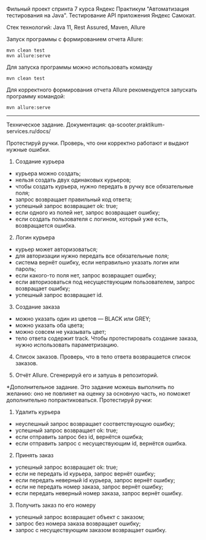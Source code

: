 Фильный проект спринта 7 курса Яндекс Практикум "Автоматизация тестирования на Java".
Тестирование API приложения Яндекс Самокат.

Стек технологий:
Java 11, Rest Assured, Maven, Allure

Запуск программы с формированием отчета Allure:

``` shell
mvn clean test
mvn allure:serve
```

Для запуска программы можно использовать команду

``` shell
mvn clean test
```

Для корректного формирования отчета Allure pекомендуется запускать программу командой:

``` shell
mvn allure:serve
```


--------------------------------------------------------------------------------------
Техническое задание.
Документация: qa-scooter.praktikum-services.ru/docs/

Протестируй ручки.
Проверь, что они корректно работают и выдают нужные ошибки.
1. Создание курьера
- курьера можно создать;
- нельзя создать двух одинаковых курьеров;
- чтобы создать курьера, нужно передать в ручку все обязательные поля;
- запрос возвращает правильный код ответа;
- успешный запрос возвращает ok: true;
- если одного из полей нет, запрос возвращает ошибку;
- если создать пользователя с логином, который уже есть, возвращается ошибка.
2. Логин курьера
- курьер может авторизоваться;
- для авторизации нужно передать все обязательные поля;
- система вернёт ошибку, если неправильно указать логин или пароль;
- если какого-то поля нет, запрос возвращает ошибку;
- если авторизоваться под несуществующим пользователем, запрос возвращает ошибку;
- успешный запрос возвращает id.
3. Создание заказа
- можно указать один из цветов — BLACK или GREY;
- можно указать оба цвета;
- можно совсем не указывать цвет;
- тело ответа содержит track.
Чтобы протестировать создание заказа, нужно использовать параметризацию.
4. Список заказов.
Проверь, что в тело ответа возвращается список заказов.

5. Отчёт Allure.
Сгенерируй его и запушь в репозиторий.

*Дополнительное задание.
Это задание можешь выполнить по желанию: оно не повлияет на оценку за основную часть, но поможет дополнительно попрактиковаться. 
Протестируй ручки:
1. Удалить курьера
- неуспешный запрос возвращает соответствующую ошибку;
- успешный запрос возвращает ok: true;
- если отправить запрос без id, вернётся ошибка;
- если отправить запрос с несуществующим id, вернётся ошибка.
2. Принять заказ
- успешный запрос возвращает ok: true;
- если не передать id курьера, запрос вернёт ошибку;
- если передать неверный id курьера, запрос вернёт ошибку;
- если не передать номер заказа, запрос вернёт ошибку;
- если передать неверный номер заказа, запрос вернёт ошибку.
3. Получить заказ по его номеру
- успешный запрос возвращает объект с заказом;
- запрос без номера заказа возвращает ошибку;
- запрос с несуществующим заказом возвращает ошибку.
